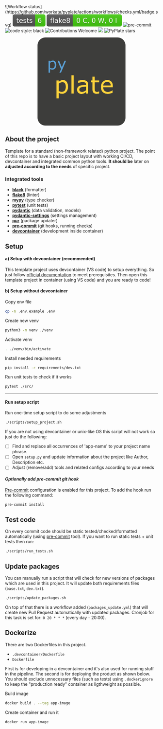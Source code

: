 <!--- INSERT BADGES HERE, added html style comments for visiblity (one line per badge)
--> ![Workflow status](https://github.com/workata/pyplate/actions/workflows/checks.yml/badge.svg) <!--
--> <img src="imgs/badges/coverage.svg" alt="coverge-badge"> <!---
--> <img src="imgs/badges/tests.svg" alt="pytest-badge"> <!---
--> <img src="imgs/badges/flake.svg" alt="flake-badge"> <!---
--> <img src="https://img.shields.io/badge/pre--commit-enabled-brightgreen?logo=pre-commit&logoColor=white&style=flat-square"
height="20" alt="pre-commit"><!---
--> <img src="https://img.shields.io/static/v1?label=code%20style&message=black&color=black&style=flat-square" height="20" alt="code style: black"> <!--
--> <img src="https://img.shields.io/static/v1.svg?label=Contributions&message=Welcome&color=0059b3&style=flat-square" height="20" alt="Contributions Welcome"> <!--
--> <img src="https://img.shields.io/github/repo-size/Workata/pyplate.svg?label=Repo%20size&style=flat-square" height="20"> <!--
--> ![PyPlate stars](https://img.shields.io/github/stars/workata/pyplate) <!---
-->


<p align="center">
  <img src="imgs/pyplate_logo.png" width="290" height="290" alt="pyplate logo"/>
</p>


## About the project
Template for a standard (non-framework related) python project. The point of this repo is to have a basic project layout with working CI/CD, devcontainer and integrated common python tools. **It should be** later on **adjusted according to the needs** of specific project.

### Integrated tools

- **[black](https://black.readthedocs.io/en/stable/)** (formatter)
- **[flake8](https://flake8.pycqa.org/en/latest/)** (linter)
- **[mypy](https://mypy.readthedocs.io/en/stable/)** (type checker)
- **[pytest](https://docs.pytest.org/en/7.1.x/contents.html)** (unit tests)
- **[pydantic](https://docs.pydantic.dev/latest/)** (data validation, models)
- **[pydantic-settings](https://docs.pydantic.dev/latest/concepts/pydantic_settings/)** (settings management)
- **[pur](https://github.com/alanhamlett/pip-update-requirements)** (package updater)
- **[pre-commit](https://pre-commit.com/)** (git hooks, running checks)
- **[devcontainer](https://code.visualstudio.com/docs/devcontainers/containers)** (development inside container)


## Setup

####  a) Setup with devcontainer (recommended)
This template project uses devcontainer (VS code) to setup everything. So just follow [official documentation](https://code.visualstudio.com/docs/devcontainers/tutorial) to meet prerequisites. Then open this template project in container (using VS code) and you are ready to code!

#### b) Setup without devcontainer

Copy env file
```sh
cp -n .env.example .env
```

Create new venv
```sh
python3 -m venv ./venv
```

Activate venv
```sh
. ./venv/bin/activate
```

Install needed requirements
```sh
pip install -r requirements/dev.txt
```

Run unit tests to check if it works
```sh
pytest ./src/
```

---

#### Run setup script

Run one-time setup script to do some adjustments
```sh
./scripts/setup_project.sh
```

If you are not using devcontainer or unix-like OS this script will not work so just do the following:

- [ ] Find and replace all occurrences of 'app-name' to your project name phrase.
- [ ] Open `setup.py` and update information about the project like Author, Description etc.
- [ ] Adjust (remove/add) tools and related configs according to your needs

#### *Optionally add pre-commit git hook*
[Pre-commit](https://pre-commit.com/) configuration is enabled for this project. To add the hook run the following command:

```sh
pre-commit install
```

## Test code

On every commit code should be static tested/checked/formatted automatically (using [pre-commit](https://pre-commit.com/) tool). If you want to run static tests + unit tests then run:

```sh
./scripts/run_tests.sh
```

## Update packages
You can manually run a script that will check for new versions of packages which are used in this project. It will update both requirements files (`base.txt`, `dev.txt`).

```sh
./scripts/update_packages.sh
```

On top of that there is a workflow added (`packages_update.yml`) that will create new Pull Request automatically with updated packages. Cronjob for this task is set for: `0 20 * * *` (every day - 20:00).

## Dockerize

There are two Dockerfiles in this project.

- `.devcontainer/Dockerfile`
- `Dockerfile`

First is for developing in a devcontainer and it's also used for running stuff in the pipeline. The second is for deploying the product as shown below. You should exclude unnecessary files (such as tests) using `.dockerignore` to keep the "production ready" container as ligthweight as possible.

Build image
```sh
docker build . --tag app-image
```

Create container and run it
```sh
docker run app-image
```
